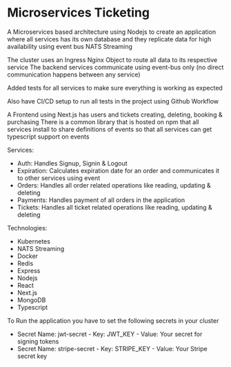 # Microservices Ticketing

A Microservices based architecture using Nodejs to create an application where all services has its own database and they replicate data for high availability using event bus NATS Streaming

The cluster uses an Ingress Nginx Object to route all data to its respective service
The backend services communicate using event-bus only (no direct communication happens between any service)

Added tests for all services to make sure everything is working as expected

Also have CI/CD setup to run all tests in the project using Github Workflow

A Frontend using Next.js has users and tickets creating, deleting, booking & purchasing
There is a common library that is hosted on npm that all services install to share definitions of events so that all services can get typescript support on events

Services:
  - Auth: Handles Signup, Signin & Logout
  - Expiration: Calculates expiration date for an order and communicates it to other services using event
  - Orders: Handles all order related operations like reading, updating & deleting
  - Payments: Handles payment of all orders in the application
  - Tickets: Handles all ticket related operations like reading, updating & deleting


Technologies:
- Kubernetes
- NATS Streaming
- Docker
- Redis
- Express
- Nodejs
- React
- Next.js
- MongoDB
- Typescript

To Run the application you have to set the following secrets in your cluster
  - Secret Name: jwt-secret - Key: JWT_KEY - Value: Your secret for signing tokens
  - Secret Name: stripe-secret - Key: STRIPE_KEY - Value: Your Stripe secret key
